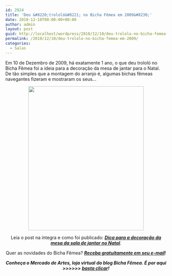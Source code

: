 ```yaml
---
id: 2924
title: 'Deu &#8220;trololó&#8221; no Bicha Fêmea em 2009&#8230;'
date: 2010-12-10T00:00:00+00:00
author: admin
layout: post
guid: http://localhost/wordpress/2010/12/10/deu-trololo-no-bicha-femea-em-2009/
permalink: /2010/12/10/deu-trololo-no-bicha-femea-em-2009/
categories:
  - Salas
---
```

Em 10 de Dezembro de 2009, há exatamente 1 ano, o que deu trololó no Bicha Fêmea foi a ideia para a decoração da mesa de jantar para o Natal. De tão simples que a montagem do arranjo é, algumas bichas fêmeas navegantes fizeram e mostraram os seus&#8230;<!--more-->

<p style="text-align: center;">
  <a href="http://www.trololodemulher.com.br/blog/wp-content/uploads/2009/12/la103374_1207_centerpiece_xl1.jpg"><img class="alignnone size-full wp-image-3829" title="la103374_1207_centerpiece_xl[1]" src="http://www.trololodemulher.com.br/blog/wp-content/uploads/2009/12/la103374_1207_centerpiece_xl1.jpg" alt="" width="360" height="450" /></a>
</p>

<p style="text-align: center;">
  Leia o post na íntegra e como foi publicado: <strong><em><a href="http://www.trololodemulher.com.br/2009/12/10/decoracao-da-mesa-de-natal/" target="_self">Dica para a decoração da mesa da sala de jantar no Natal</a></em></strong>.
</p>

<p style="text-align: center;">
  Quer as novidades do Bicha Fêmea? <strong><em><a href="http://feedburner.google.com/fb/a/mailverify?uri=blogbichafemea&loc=pt_BR">Receba gratuitamente em seu e-mail</a></em></strong>!
</p>

<p style="text-align: center;">
  <strong><em>Conheça o Mercado de Artes, loja virtual do blog Bicha Fêmea. É por aqui >>>>>> </em><a href="http://www.trololodemulher.com.br/loja/"><em>basta clicar</em></a><em>!</em></strong>
</p>

<p style="text-align: center;">
   
</p>
